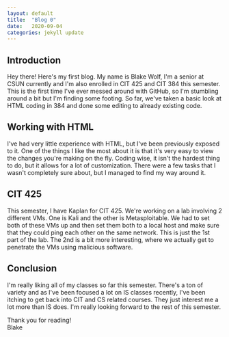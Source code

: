 ```yaml
---
layout: default
title:  "Blog 0"
date:   2020-09-04
categories: jekyll update
---
```


<h2>Introduction</h2>
Hey there! Here's my first blog. My name is Blake Wolf, I'm a senior at CSUN currently and I'm also enrolled in CIT 425 and CIT 384 this semester. This is the first time I've ever messed around with GitHub, so I'm stumbling around a bit but I'm finding some footing. So far, we've taken a basic look at HTML coding in 384 and done some editing to already existing code. 

<h2>Working with HTML</h2>
I've had very little experience with HTML, but I've been previously exposed to it. One of the things I like the most about it is that it's very easy to view the changes you're making on the fly. Coding wise, it isn't the hardest thing to do, but it allows for a lot of customization. There were a few tasks that I wasn't completely sure about, but I managed to find my way around it.

<h2>CIT 425</h2>
This semester, I have Kaplan for CIT 425. We're working on a lab involving 2 different VMs. One is Kali and the other is Metasploitable. We had to set both of these VMs up and then set them both to a local host and make sure that they could ping each other on the same network. This is just the 1st part of the lab. The 2nd is a bit more interesting, where we actually get to penetrate the VMs using malicious software. 

<h2>Conclusion</h2>
I'm really liking all of my classes so far this semester. There's a ton of variety and as I've been focused a lot on IS classes recently, I've been itching to get back into CIT and CS related courses. They just interest me a lot more than IS does. I'm really looking forward to the rest of this semester. 

Thank you for reading!\
Blake
